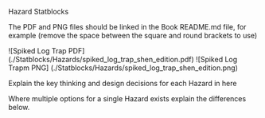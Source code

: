 Hazard Statblocks


The PDF and PNG files should be linked in the Book README.md file, for example (remove the space between the square and round brackets to use)

![Spiked Log Trap PDF] (./Statblocks/Hazards/spiked_log_trap_shen_edition.pdf) ![Spiked Log Trapm PNG] (./Statblocks/Hazards/spiked_log_trap_shen_edition.png)

Explain the key thinking and design decisions for each Hazard in here

Where multiple options for a single Hazard exists explain the differences below.
